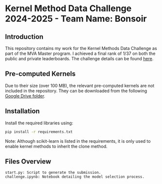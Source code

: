 # Kernel Method Data Challenge 2024-2025 - Team Name: Bonsoir

## Introduction
This repository contains my work for the Kernel Methods Data Challenge as part of the MVA Master program. I achieved a final rank of 1/37 on both the public and private leaderboards. The challenge details can be found [here](https://www.kaggle.com/competitions/data-challenge-kernel-methods-2024-2025/leaderboard).

## Pre-computed Kernels
Due to their size (over 100 MB), the relevant pre-computed kernels are not included in the repository. They can be downloaded from the following [Google Drive folder](https://drive.google.com/drive/folders/1bTJ4cJlorGnMaLRvCAFtVb1L8MBRXWT-?usp=sharing).

## Installation
Install the required libraries using:
```bash
pip install -r requirements.txt
```
Note: Although scikit-learn is listed in the requirements, it is only used to enable kernel methods to inherit the clone method.

## Files Overview
    start.py: Script to generate the submission.
    challenge.ipynb: Notebook detailing the model selection process.
    